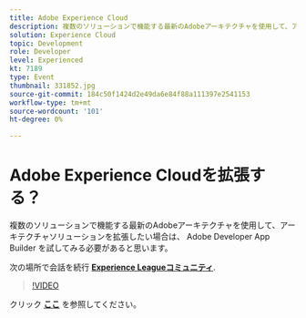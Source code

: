 ```yaml
---
title: Adobe Experience Cloud
description: 複数のソリューションで機能する最新のAdobeアーキテクチャを使用して、アーキテクチャソリューションを拡張したい場合は、 Adobe Developer App Builder を試してみる必要があると思います。 このセッションは、Adobe Developers Live Content イベントの一部として配信されました。
solution: Experience Cloud
topic: Development
role: Developer
level: Experienced
kt: 7189
type: Event
thumbnail: 331852.jpg
source-git-commit: 184c50f1424d2e49da6e84f88a111397e2541153
workflow-type: tm+mt
source-wordcount: '101'
ht-degree: 0%

---
```



# Adobe Experience Cloudを拡張する？

複数のソリューションで機能する最新のAdobeアーキテクチャを使用して、アーキテクチャソリューションを拡張したい場合は、 Adobe Developer App Builder を試してみる必要があると思います。

次の場所で会話を続行 **[Experience Leagueコミュニティ](http://adobe.ly/36Yd3v6)**.

>[!VIDEO](https://video.tv.adobe.com/v/331852/?quality=12&learn=on&hidetitle=true)

クリック **[ここ](/help/adobe-developers-live/assets/extend-experience-cloud.pdf)** を参照してください。
